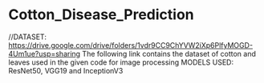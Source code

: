 # Cotton_Disease_Prediction
//DATASET: 
https://drive.google.com/drive/folders/1vdr9CC9ChYVW2iXp6PlfyMOGD-4Um1ue?usp=sharing
The following link contains the dataset of cotton and leaves used in the given code for image processing
MODELS USED:
ResNet50, VGG19 and InceptionV3
